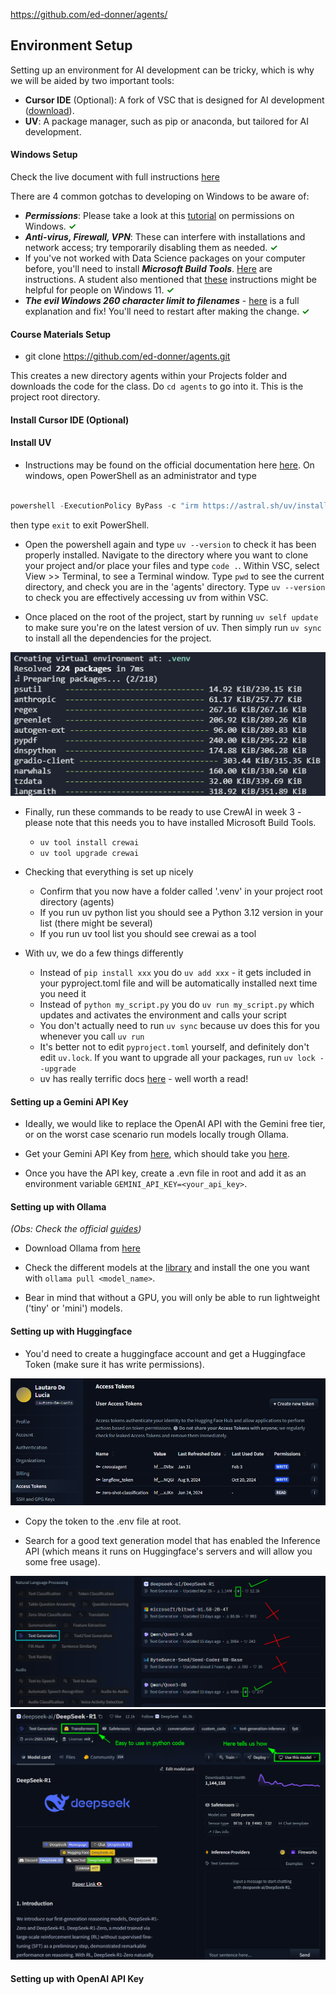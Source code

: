 https://github.com/ed-donner/agents/


## Environment Setup

Setting up an environment for AI development can be tricky, which is why we will be aided by two important tools: 

- **Cursor IDE** (Optional): A fork of VSC that is designed for AI development ([download](https://www.cursor.com/)).
- **UV**: A package manager, such as pip or anaconda, but tailored for AI development.

#### Windows Setup

Check the live document with full instructions [here](https://github.com/ed-donner/agents/blob/main/setup/SETUP-PC.md)


There are 4 common gotchas to developing on Windows to be aware of:

- ***Permissions***:  Please take a look at this [tutorial](https://chatgpt.com/share/67b0ae58-d1a8-8012-82ca-74762b0408b0) on permissions on Windows. **<font color='green'><span>&#10003;</span></font>**
- ***Anti-virus, Firewall, VPN***: These can interfere with installations and network access; try temporarily disabling them as needed. **<font color='green'><span>&#10003;</span></font>**
- If you've not worked with Data Science packages on your computer before, you'll need to install ***Microsoft Build Tools***. [Here](https://chatgpt.com/share/67b0b762-327c-8012-b809-b4ec3b9e7be0) are instructions. A student also mentioned that [these](https://github.com/bycloudai/InstallVSBuildToolsWindows) instructions might be helpful for people on Windows 11. **<font color='green'><span>&#10003;</span></font>**
- ***The evil Windows 260 character limit to filenames*** - [here](https://chatgpt.com/share/67b0afb9-1b60-8012-a9f7-f968a5a910c7) is a full explanation and fix! You'll need to restart after making the change. **<font color='green'><span>&#10003;</span></font>**


#### Course Materials Setup

- git clone https://github.com/ed-donner/agents.git

This creates a new directory agents within your Projects folder and downloads the code for the class. Do `cd agents` to go into it. This is the project root directory.


#### Install Cursor IDE (Optional)

#### Install UV  

- Instructions may be found on the official documentation here [here](https://docs.astral.sh/uv/getting-started/installation/). On windows, open PowerShell as an administrator and type

```powershell

powershell -ExecutionPolicy ByPass -c "irm https://astral.sh/uv/install.ps1 | iex"

```

then type `exit` to exit PowerShell.

- Open the powershell again and type `uv --version` to check it has been properly installed. Navigate to the directory where you want to clone your project and/or place your files and type `code .`. Within VSC, select View >> Terminal, to see a Terminal window. Type `pwd` to see the current directory, and check you are in the 'agents' directory. Type `uv --version` to check you are effectively accessing uv from within VSC. 

- Once placed on the root of the project, start by running `uv self update` to make sure you're on the latest version of uv. Then simply run `uv sync` to install all the dependencies for the project.   

![alt text](image.png)

- Finally, run these commands to be ready to use CrewAI in week 3 - please note that this needs you to have installed Microsoft Build Tools.
  - `uv tool install crewai`
  - `uv tool upgrade crewai` 

- Checking that everything is set up nicely
  - Confirm that you now have a folder called '.venv' in your project root directory (agents)
  - If you run uv python list you should see a Python 3.12 version in your list (there might be several)
  - If you run uv tool list you should see crewai as a tool

- With uv, we do a few things differently
  - Instead of `pip install xxx` you do `uv add xxx` - it gets included in your pyproject.toml file and will be automatically installed next time you need it
  - Instead of `python my_script.py` you do `uv run my_script.py` which updates and activates the environment and calls your script
  - You don't actually need to run `uv sync` because uv does this for you whenever you call `uv run`
  - It's better not to edit `pyproject.toml` yourself, and definitely don't edit `uv.lock`. If you want to upgrade all your packages, run `uv lock --upgrade`
  - uv has really terrific docs [here](https://docs.astral.sh/uv/) - well worth a read!


#### Setting up a Gemini API Key  

- Ideally, we would like to replace the OpenAI API with the Gemini free tier, or on the worst case scenario run models locally trough Ollama.  

- Get your Gemini API Key from [here](https://ai.google.dev/gemini-api/docs), which should take you [here](https://aistudio.google.com/u/1/apikey).

- Once you have the API key, create a .evn file in root and add it as an environment variable `GEMINI_API_KEY=<your_api_key>`.

#### Setting up with Ollama

*(Obs: Check the official [guides](https://github.com/ed-donner/agents/tree/main/guides))*

- Download Ollama from [here](https://ollama.com/download/windows)

- Check the different models at the [library](https://ollama.com/library) and install the one you want with `ollama pull <model_name>`.

- Bear in mind that without a GPU, you will only be able to run lightweight ('tiny' or 'mini') models.

#### Setting up with Huggingface

- You'd need to create a huggingface account and get a Huggingface Token (make sure it has write permissions). 

![alt text](image-9.png)

- Copy the token to the .env file at root.

- Search for a good text generation model that has enabled the Inference API (which means it runs on Huggingface's servers and will allow you some free usage).

![alt text](image-11.png)
![alt text](image-12.png)



#### Setting up with OpenAI API Key
